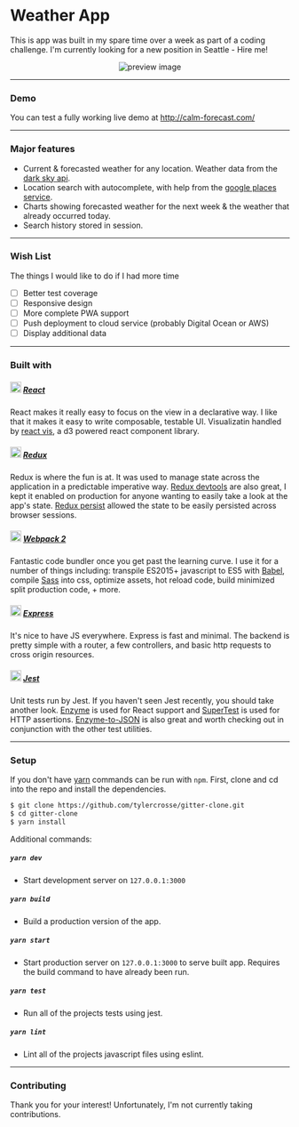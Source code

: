 # Weather App

This is app was built in my spare time over a week as part of a coding challenge. I'm currently looking for a new position in Seattle - Hire me!

<div align="center">
  <img src="https://cdn.rawgit.com/tylercrosse/weather-app/a379810e/public/weather-app.jpg" alt="preview image">
</div>

---
### Demo

You can test a fully working live demo at http://calm-forecast.com/

---
### Major features

- Current & forecasted weather for any location. Weather data from the [dark sky api](https://darksky.net/dev/).
- Location search with autocomplete, with help from the [google places service](https://developers.google.com/maps/documentation/geocoding/intro).
- Charts showing forecasted weather for the next week & the weather that already occurred today.
- Search history stored in session.

---
### Wish List
The things I would like to do if I had more time

- [ ] Better test coverage
- [ ] Responsive design
- [ ] More complete PWA support
- [ ] Push deployment to cloud service (probably Digital Ocean or AWS)
- [ ] Display additional data

---
### Built with

##### <img height="20" src="https://cdn.rawgit.com/tylercrosse/gitter-clone/9c26fc47/src/client/assets/img/react.svg"> [React](https://facebook.github.io/react/)

React makes it really easy to focus on the view in a declarative way. I like that it makes it easy to write composable, testable UI. Visualizatin handled by [react vis](https://github.com/uber/react-vis), a d3 powered react component library.

##### <img height="20" src="https://cdn.rawgit.com/tylercrosse/gitter-clone/9c26fc47/src/client/assets/img/redux.svg"> [Redux](http://redux.js.org/)

Redux is where the fun is at. It was used to manage state across the application in a predictable imperative way. [Redux devtools](https://github.com/zalmoxisus/redux-devtools-extension) are also great, I kept it enabled on production for anyone wanting to easily take a look at the app's state. [Redux persist](https://github.com/rt2zz/redux-persist) allowed the state to be easily persisted across browser sessions.

##### <img height="20" src="https://cdn.rawgit.com/tylercrosse/gitter-clone/9c26fc47/src/client/assets/img/webpack.svg"> [Webpack 2](https://webpack.js.org/)

Fantastic code bundler once you get past the learning curve. I use it for a number of things including: transpile ES2015+ javascript to ES5 with [Babel](https://babeljs.io/), compile [Sass](http://sass-lang.com/) into css, optimize assets, hot reload code, build minimized split production code, + more.

##### <img height="20" src="https://cdn.rawgit.com/tylercrosse/gitter-clone/9c26fc47/src/client/assets/img/express.svg"> [Express](https://expressjs.com/)

It's nice to have JS everywhere. Express is fast and minimal. The backend is pretty simple with a router, a few controllers, and basic http requests to cross origin resources.

##### <img height="20" src="https://cdn.rawgit.com/tylercrosse/gitter-clone/9c26fc47/src/client/assets/img/jest.svg"> [Jest](http://facebook.github.io/jest/)

Unit tests run by Jest. If you haven't seen Jest recently, you should take another look. [Enzyme](https://github.com/airbnb/enzyme) is used for React support and [SuperTest](https://github.com/visionmedia/supertest) is used for HTTP assertions. [Enzyme-to-JSON](https://github.com/adriantoine/enzyme-to-json) is also great and worth checking out in conjunction with the other test utilities.

---
### Setup

If you don't have [yarn](https://yarnpkg.com/en/) commands can be run with `npm`. First, clone and cd into the repo and install the dependencies.

```sh
$ git clone https://github.com/tylercrosse/gitter-clone.git
$ cd gitter-clone
$ yarn install
```

Additional commands:
##### `yarn dev`
- Start development server on `127.0.0.1:3000`

##### `yarn build`
- Build a production version of the app.

##### `yarn start`
- Start production server on `127.0.0.1:3000` to serve built app. Requires the build command to have already been run.

##### `yarn test`
- Run all of the projects tests using jest.

##### `yarn lint`
- Lint all of the projects javascript files using eslint.

---
### Contributing

Thank you for your interest! Unfortunately, I'm not currently taking contributions.
